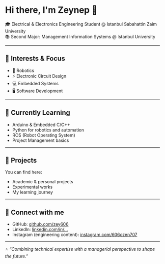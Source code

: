 # Hi there, I'm Zeynep 👋  

🎓 Electrical & Electronics Engineering Student @ Istanbul Sabahattin Zaim University  
📚 Second Major: Management Information Systems @ Istanbul University  

---

## 🔧 Interests & Focus  
- 🤖 Robotics  
- ⚡ Electronic Circuit Design  
- 💻 Embedded Systems  
- 🖥️ Software Development  

---

## 🌱 Currently Learning  
- Arduino & Embedded C/C++
- Python for robotics and automation  
- ROS (Robot Operating System)  
- Project Management basics  

---

## 📂 Projects  
You can find here:  
- Academic & personal projects  
- Experimental works  
- My learning journey  

---

## 🔗 Connect with me  
- GitHub: [github.com/zey606](https://github.com/zey606)  
- LinkedIn: [linkedin.com/in/…](https://linkedin.com/in/…)  
- Instagram (engineering content): [instagram.com/606ozen707](https://instagram.com/606ozen707)  

---

⭐️ *“Combining technical expertise with a managerial perspective to shape the future.”*  

